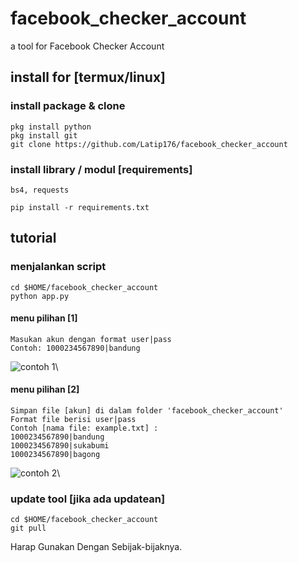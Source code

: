 # facebook_checker_account
a tool for Facebook Checker Account
## install for [termux/linux]
### install package & clone
```
pkg install python
pkg install git
git clone https://github.com/Latip176/facebook_checker_account

```
### install library / modul [requirements]
```bs4, requests```
```
pip install -r requirements.txt
```
## tutorial
### menjalankan script
```
cd $HOME/facebook_checker_account
python app.py
```
#### menu pilihan [1]
```
Masukan akun dengan format user|pass
Contoh: 1000234567890|bandung
```
<img src="img/Screenshot_20230203-192639_Pydroid 3.jpg" alt="contoh 1">\
#### menu pilihan [2]
```
Simpan file [akun] di dalam folder 'facebook_checker_account'
Format file berisi user|pass
Contoh [nama file: example.txt] :
1000234567890|bandung
1000234567890|sukabumi
1000234567890|bagong
```
<img src="img/Screenshot_20230203-192531_Pydroid 3.jpg" alt="contoh 2">\
### update tool [jika ada updatean]
```
cd $HOME/facebook_checker_account
git pull
```
Harap Gunakan Dengan Sebijak-bijaknya.
